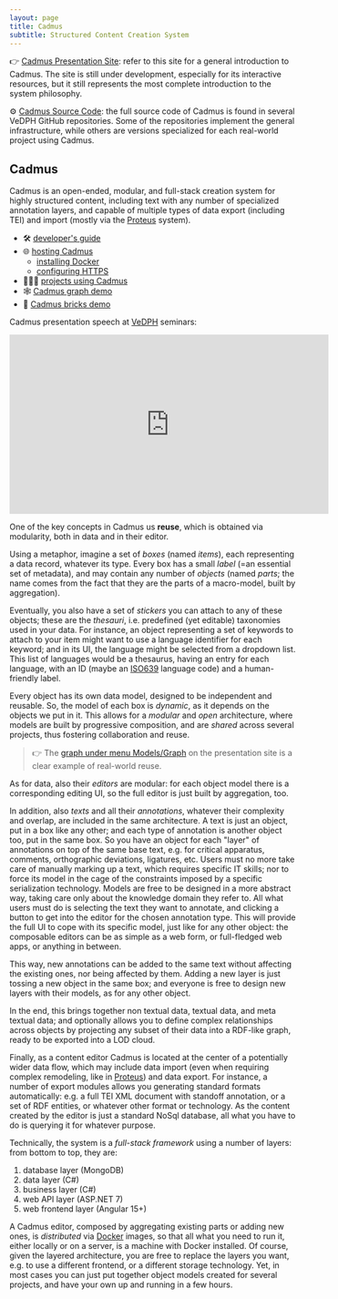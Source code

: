```yaml
---
layout: page
title: Cadmus
subtitle: Structured Content Creation System
---
```


👉 [Cadmus Presentation Site](https://cadmus.fusi-soft.com): refer to this site for a general introduction to Cadmus. The site is still under development, especially for its interactive resources, but it still represents the most complete introduction to the system philosophy.

⚙️ [Cadmus Source Code](https://github.com/vedph/): the full source code of Cadmus is found in several VeDPH GitHub repositories. Some of the repositories implement the general infrastructure, while others are versions specialized for each real-world project using Cadmus.

## Cadmus

Cadmus is an open-ended, modular, and full-stack creation system for highly structured content, including text with any number of specialized annotation layers, and capable of multiple types of data export (including TEI) and import (mostly via the [Proteus](proteus.md) system).

- 🛠️ [developer's guide](cadmus/dev/toc.md)
- 🌐 [hosting Cadmus](cadmus/hosting.md)
  - [installing Docker](cadmus/docker-setup.md)
  - [configuring HTTPS](cadmus/https.md)
- 🧑‍🤝‍🧑 [projects using Cadmus](cadmus/projects.md)
- 🕸️ [Cadmus graph demo](https://cadmus-graph-demo.fusi-soft.com)
- 🧱 [Cadmus bricks demo](https://cadmus-bricks.fusi-soft.com)

Cadmus presentation speech at [VeDPH](https://www.unive.it/pag/39287) seminars:

<iframe width="560" height="315" src="https://www.youtube.com/embed/lYykjz26TCg" title="Daniele Fusi, Presenting Cadmus: a general-purpose and modular content editing alternative" frameborder="0" allow="accelerometer; autoplay; clipboard-write; encrypted-media; gyroscope; picture-in-picture" allowfullscreen></iframe>

One of the key concepts in Cadmus us **reuse**, which is obtained via modularity, both in data and in their editor.

Using a metaphor, imagine a set of _boxes_ (named _items_), each representing a data record, whatever its type. Every box has a small _label_ (=an essential set of metadata), and may contain any number of _objects_ (named _parts_; the name comes from the fact that they are the parts of a macro-model, built by aggregation).

Eventually, you also have a set of _stickers_ you can attach to any of these objects; these are the _thesauri_, i.e. predefined (yet editable) taxonomies used in your data. For instance, an object representing a set of keywords to attach to your item might want to use a language identifier for each keyword; and in its UI, the language might be selected from a dropdown list. This list of languages would be a thesaurus, having an entry for each language, with an ID (maybe an [ISO639](https://www.iso.org/iso-639-language-codes.html) language code) and a human-friendly label.

Every object has its own data model, designed to be independent and reusable. So, the model of each box is _dynamic_, as it depends on the objects we put in it. This allows for a _modular_ and _open_ architecture, where models are built by progressive composition, and are _shared_ across several projects, thus fostering collaboration and reuse.

>👉 The [graph under menu Models/Graph](https://cadmus.fusi-soft.com/#/models/graph) on the presentation site is a clear example of real-world reuse.

As for data, also their _editors_ are modular: for each object model there is a corresponding editing UI, so the full editor is just built by aggregation, too.

In addition, also _texts_ and all their _annotations_, whatever their complexity and overlap, are included in the same architecture. A text is just an object, put in a box like any other; and each type of annotation is another object too, put in the same box. So you have an object for each "layer" of annotations on top of the same base text, e.g. for critical apparatus, comments, orthographic deviations, ligatures, etc. Users must no more take care of manually marking up a text, which requires specific IT skills; nor to force its model in the cage of the constraints imposed by a specific serialization technology. Models are free to be designed in a more abstract way, taking care only about the knowledge domain they refer to. All what users must do is selecting the text they want to annotate, and clicking a button to get into the editor for the chosen annotation type. This will provide the full UI to cope with its specific model, just like for any other object: the composable editors can be as simple as a web form, or full-fledged web apps, or anything in between.

This way, new annotations can be added to the same text without affecting the existing ones, nor being affected by them. Adding a new layer is just tossing a new object in the same box; and everyone is free to design new layers with their models, as for any other object.

In the end, this brings together non textual data, textual data, and meta textual data; and optionally allows you to define complex relationships across objects by projecting any subset of their data into a RDF-like graph, ready to be exported into a LOD cloud.

Finally, as a content editor Cadmus is located at the center of a potentially wider data flow, which may include data import (even when requiring complex remodeling, like in [Proteus](proteus.md)) and data export. For instance, a number of export modules allows you generating standard formats automatically: e.g. a full TEI XML document with standoff annotation, or a set of RDF entities, or whatever other format or technology. As the content created by the editor is just a standard NoSql database, all what you have to do is querying it for whatever purpose.

Technically, the system is a _full-stack framework_ using a number of layers: from bottom to top, they are:

1. database layer (MongoDB)
2. data layer (C#)
3. business layer (C#)
4. web API layer (ASP.NET 7)
5. web frontend layer (Angular 15+)

A Cadmus editor, composed by aggregating existing parts or adding new ones, is _distributed_ via [Docker](https://www.docker.com/) images, so that all what you need to run it, either locally or on a server, is a machine with Docker installed. Of course, given the layered architecture, you are free to replace the layers you want, e.g. to use a different frontend, or a different storage technology. Yet, in most cases you can just put together object models created for several projects, and have your own up and running in a few hours.
